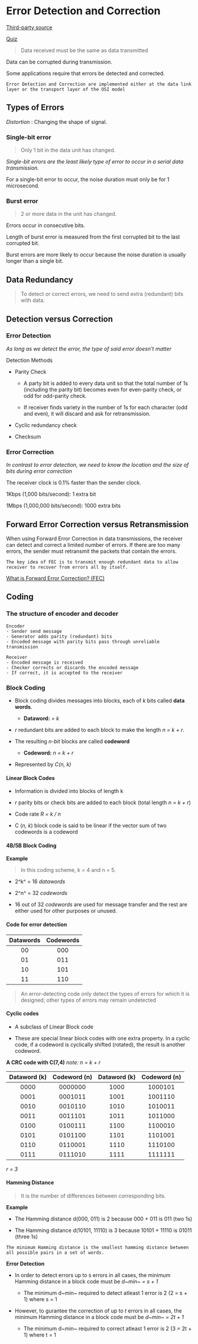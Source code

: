 # Error Detection and Correction

[Third-party source](https://lecturenotes-classroom-assignment-and-submission.s3.ap-south-1.amazonaws.com/3-52a80cdafd-error-detection-and-correction12.pdf)

[Quiz](https://highered.mheducation.com/sites/844815617x/student_view0/chapter10/multiple_choice_quiz.html)
> Data received must be the same as data transmitted

Data can be corrupted during transmission.

Some applications require that errors be detected and corrected.

`
Error Detection and Correction are implemented either at the data link layer or the transport layer of the OSI model
`




## Types of Errors

*Distortion*
: Changing the shape of signal.

### Single-bit error
> Only 1 bit in the data unit has changed.

*Single-bit errors are the least likely type of error to occur in a serial data transmission.*

For a single-bit error to occur, the noise duration must only be for 1 microsecond.

### Burst error
> 2 or more data in the unit has changed.

 Errors occur in consecutive bits.

 Length of burst error is measured from the first corrupted bit to the last corrupted bit.

Burst errors are more likely to occur because the noise duration is usually longer than a single bit.




## Data Redundancy

> To detect or correct errors, we need to send extra (redundant) bits with data.




## Detection versus Correction

### Error Detection

*As long as we detect the error, the type of said error doesn't matter*

Detection Methods
- Parity Check
    - A party bit is added to every data unit so that the total number of 1s (including the parity bit) becomes even for even-parity check, or odd for odd-parity check.

    - If receiver finds variety in the number of 1s for each character (odd and even), it will discard and ask for retransmission.

- Cyclic redundancy check
- Checksum

### Error Correction

*In contrast to error detection, we need to know the location and the size of bits during error correction*

The receiver clock is 0.1% faster than the sender clock.

1Kbps (1,000 bits/second): 1 extra bit

1Mbps (1,000,000 bits/second): 1000 extra bits


## Forward Error Correction versus Retransmission

When using Forward Error Correction in data transmissions, the receiver can detect and correct a limited number of errors. If there are too many errors, the sender must retransmit the packets that contain the errors.

`
The key idea of FEC is to transmit enough redundant data to allow receiver to recover from errors all by itself.
`

[What is Forward Error Correction? (FEC)](https://www.techtarget.com/searchmobilecomputing/definition/forward-error-correction#:~:text=Forward%20error%20correction%20(FEC)%20is,that%20contains%20no%20apparent%20errors.)




## Coding

### The structure of encoder and decoder
    Encoder
    - Sender send message
    - Generator adds parity (redundant) bits
    - Encoded message with parity bits pass through unreliable transmission

    Receiver
    - Encoded message is received
    - Checker corrects or discards the encoded message
    - If correct, it is accepted to the receiver

### Block Coding

- Block coding divides messages into blocks, each of *k* bits called **data words**.
    - **Dataword:** *= k*

- *r* redundant bits are added to each block to make the length *n = k + r*.

- The resulting *n-bit* blocks are called **codeword**
    - **Codeword:** *n = k + r*

- Represented by *C(n, k)*



#### Linear Block Codes

- Information is divided into blocks of length k

- *r* parity bits or check bits are added to each block (total length *n = k + r*)

- Code rate *R = k / n*

- C (*n, k*) block code is said to be linear if the vector sum of two codewords is a codeword


#### 4B/5B Block Coding

**Example**
> In this coding scheme, k = 4 and n = 5.

- 2^k^ = 16 *datawords*

- 2^n^ = 32 *codewords*

- 16 out of 32 *codewords* are used for message transfer and the rest are either used for other purposes or unused.

#### Code for error detection

| Datawords | Codewords |
|:---:      |:----:     |
| 00        | 000       |
| 01        | 011       |
| 10        | 101       |
| 11        | 110       |

> An error-detecting code only detect the types of errors for which it is designed; other types of errors may remain undetected

#### Cyclic codes

- A subclass of Linear Block code

- These are special linear block codes with one extra property. In a cyclic code, if a codeword is cyclically shifted (rotated), the result is another codeword.

**A CRC code with C(7,4)**
*note: n = k + r*

| Dataword (k)  | Codeword (n)  | Dataword (k)  | Codeword (n) |
|:----:     |:----:      | :----:    | :----:   |
| 0000      | 0000000    | 1000      | 1000101  |
| 0001      | 0001011    | 1001      | 1001110  |
| 0010      | 0010110    | 1010      | 1010011  |
| 0011      | 0011101    | 1011      | 1011000  |
| 0100      | 0100111    | 1100      | 1100010  |
| 0101      | 0101100    | 1101      | 1101001  |
| 0110      | 0110001    | 1110      | 1110100  |
| 0111      | 0111010    | 1111      | 1111111  |

*r = 3*

#### Hamming Distance

> It is the number of differences between corresponding bits.

**Example**

- The Hamming distance d(000, 011) is 2 because 000 + 011 is 011 (two 1s)

- The Hamming distance d(10101, 11110) is 3 because 10101 + 11110 is 01011 (three 1s)

`
  The minimum Hamming distance is the smallest hamming distance between all possible pairs in a set of words.
`

**Error Detection**

- In order to detect errors up to s errors in all cases, the minimum Hamming distance in a block code must be *d~min~ = s + 1*

    - The minimum d~min~ required to detect atleast 1 error is 2 (2 = s + 1) where s = 1

- However, to gurantee the correction of up to *t* errors in all cases, the minimum Hamming distance in a block code must be *d~min~ = 2t + 1*

    - The minimum d~min~ required to correct atleast 1 error is 2 (3 = 2t + 1) where t = 1
